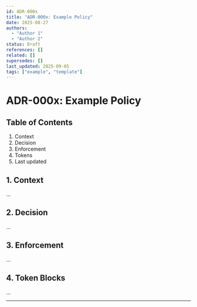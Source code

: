 ```yaml
---
id: ADR-000x
title: "ADR-000x: Example Policy"
date: 2025-08-27
authors:
  - "Author 1"
  - "Author 2"
status: Draft
references: []
related: []
supersedes: []
last_updated: 2025-09-05
tags: ["example", "template"]
---
```


# ADR-000x: Example Policy

## Table of Contents

1. Context
2. Decision
3. Enforcement
4. Tokens
5. Last updated

## 1. Context

...

## 2. Decision

...

## 3. Enforcement

...

## 4. Token Blocks

...

---
